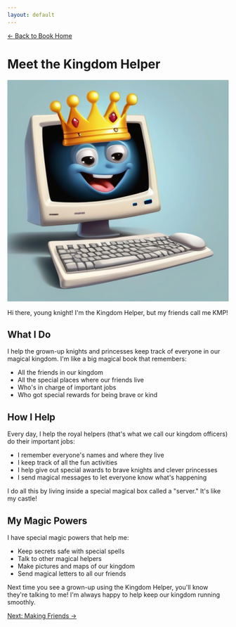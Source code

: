 ```yaml
---
layout: default
---
```

[← Back to Book Home](index.md)

# Meet the Kingdom Helper

![A friendly cartoon computer with a crown and a smiling face](assets/images/computer_with_crown.png)

Hi there, young knight! I'm the Kingdom Helper, but my friends call me KMP!

## What I Do

I help the grown-up knights and princesses keep track of everyone in our magical kingdom. I'm like a big magical book that remembers:

* All the friends in our kingdom
* All the special places where our friends live
* Who's in charge of important jobs
* Who got special rewards for being brave or kind

## How I Help

Every day, I help the royal helpers (that's what we call our kingdom officers) do their important jobs:

* I remember everyone's names and where they live
* I keep track of all the fun activities
* I help give out special awards to brave knights and clever princesses
* I send magical messages to let everyone know what's happening

I do all this by living inside a special magical box called a "server." It's like my castle!

## My Magic Powers

I have special magic powers that help me:

* Keep secrets safe with special spells
* Talk to other magical helpers
* Make pictures and maps of our kingdom
* Send magical letters to all our friends

Next time you see a grown-up using the Kingdom Helper, you'll know they're talking to me! I'm always happy to help keep our kingdom running smoothly.

[Next: Making Friends →](2-making-friends.md)